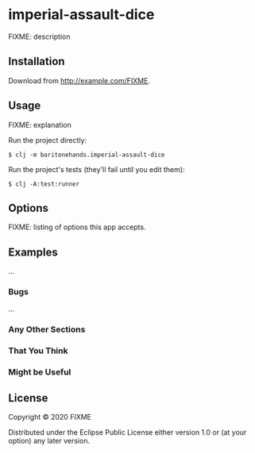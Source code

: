 # imperial-assault-dice

FIXME: description

## Installation

Download from http://example.com/FIXME.

## Usage

FIXME: explanation

Run the project directly:

    $ clj -m baritonehands.imperial-assault-dice

Run the project's tests (they'll fail until you edit them):

    $ clj -A:test:runner

## Options

FIXME: listing of options this app accepts.

## Examples

...

### Bugs

...

### Any Other Sections
### That You Think
### Might be Useful

## License

Copyright © 2020 FIXME

Distributed under the Eclipse Public License either version 1.0 or (at
your option) any later version.
